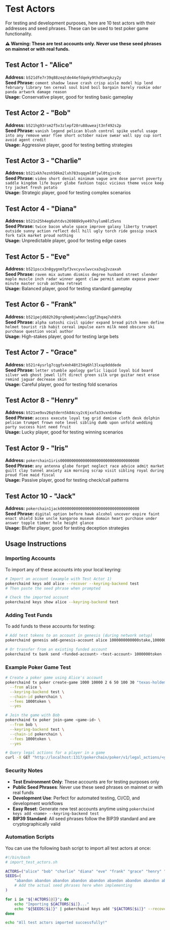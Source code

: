 # Test Actors

For testing and development purposes, here are 10 test actors with their addresses and seed phrases. These can be used to test poker game functionality.

**⚠️ Warning: These are test accounts only. Never use these seed phrases on mainnet or with real funds.**

## Test Actor 1 - "Alice"

**Address:** `b521dfe7r39q88zeqtde44efdqeky9thdtwngkzy2y`  
**Seed Phrase:** `cement shadow leave crash crisp aisle model hip lend february library ten cereal soul bind boil bargain barely rookie odor panda artwork damage reason`  
**Usage:** Conservative player, good for testing basic gameplay

## Test Actor 2 - "Bob"

**Address:** `b521hg93rsm2f5v3zlepf20ru88uweajt3nf492s2p`  
**Seed Phrase:** `vanish legend pelican blush control spike useful usage into any remove wear flee short october naive swear wall spy cup sort avoid agent credit`  
**Usage:** Aggressive player, good for testing betting strategies

## Test Actor 3 - "Charlie"

**Address:** `b521xkh7eznh50km2lxh783sqqyml8fjwl0tqjsc0c`  
**Seed Phrase:** `video short denial minimum vague arm dose parrot poverty saddle kingdom life buyer globe fashion topic vicious theme voice keep try jacket fresh potato`  
**Usage:** Strategic player, good for testing complex scenarios

## Test Actor 4 - "Diana"

**Address:** `b521n25h4eg6uhtdvs26988k9ye497sylum8lz5vns`  
**Seed Phrase:** `twice bacon whale space improve galaxy liberty trumpet outside sunny action reflect doll hill ugly torch ride gossip snack fork talk market proud nothing`  
**Usage:** Unpredictable player, good for testing edge cases

## Test Actor 5 - "Eve"

**Address:** `b521pscx3n8gygnm7pf3vxcyvxlwvcxa3ug2vzaxah`  
**Seed Phrase:** `raven mix autumn dismiss degree husband street slender maple muscle inch radar winner agent claw permit autumn expose power minute master scrub asthma retreat`  
**Usage:** Balanced player, good for testing standard gameplay

## Test Actor 6 - "Frank"

**Address:** `b521pejd682h20grq0em8jwhmnclggf2hqaq7xh8tk`  
**Seed Phrase:** `alpha satoshi civil spider expand bread pitch keen define helmet tourist rib habit cereal impulse earn milk need obscure ski purchase question vocal author`  
**Usage:** High-stakes player, good for testing large bets

## Test Actor 7 - "Grace"

**Address:** `b521r4ysrlg7cqgfx4nh48t234g6hl3lxap9dddede`  
**Seed Phrase:** `letter stumble apology garlic liquid loyal bid board silver web ghost jewel lift direct green silk urge guitar nest erase remind jaguar decrease skin`  
**Usage:** Careful player, good for testing fold scenarios

## Test Actor 8 - "Henry"

**Address:** `b521xe9xv26qtdern5k84csy2c6jxxfa33vxn6s0aw`  
**Seed Phrase:** `access execute loyal tag grid demise cloth desk dolphin pelican trumpet frown note level sibling dumb upon unfold wedding party success hint need fruit`  
**Usage:** Lucky player, good for testing winning scenarios

## Test Actor 9 - "Iris"

**Address:** `pokerchain1iris00000000000000000000000000000000000`  
**Seed Phrase:** `any antenna globe forget neglect race advice admit market guilt clay tunnel anxiety aim morning scrap visit sibling royal during proud flee maid fiscal`  
**Usage:** Passive player, good for testing check/call patterns

## Test Actor 10 - "Jack"

**Address:** `pokerchain1jack00000000000000000000000000000000000`  
**Seed Phrase:** `digital option before hawk alcohol uncover expire faint enact shield bike uncle kangaroo museum domain heart purchase under answer topple timber hole height glance`  
**Usage:** Bluffer player, good for testing deception strategies

## Usage Instructions

### Importing Accounts

To import any of these accounts into your local keyring:

```bash
# Import an account (example with Test Actor 1)
pokerchaind keys add alice --recover --keyring-backend test
# Then paste the seed phrase when prompted

# Check the imported account
pokerchaind keys show alice --keyring-backend test
```

### Adding Test Funds

To add funds to these accounts for testing:

```bash
# Add test tokens to an account in genesis (during network setup)
pokerchaind genesis add-genesis-account alice 1000000000000stake,1000000token --keyring-backend test

# Or transfer from an existing funded account
pokerchaind tx bank send <funded-account> <test-account> 1000000token --keyring-backend test --chain-id pokerchain --fees 1000token --yes
```

### Example Poker Game Test

```bash
# Create a poker game using Alice's account
pokerchaind tx poker create-game 1000 10000 2 6 50 100 30 "texas-holdem" \
  --from alice \
  --keyring-backend test \
  --chain-id pokerchain \
  --fees 1000token \
  --yes

# Join the game with Bob
pokerchaind tx poker join-game <game-id> \
  --from bob \
  --keyring-backend test \
  --chain-id pokerchain \
  --fees 1000token \
  --yes

# Query legal actions for a player in a game
curl -X GET "http://localhost:1317/pokerchain/poker/v1/legal_actions/<game-id>/<player-address>"
```

### Security Notes

-   **Test Environment Only**: These accounts are for testing purposes only
-   **Public Seed Phrases**: Never use these seed phrases on mainnet or with real funds
-   **Development Use**: Perfect for automated testing, CI/CD, and development workflows
-   **Easy Reset**: Generate new test accounts anytime using `pokerchaind keys add <name> --keyring-backend test`
-   **BIP39 Standard**: All seed phrases follow the BIP39 standard and are cryptographically valid

### Automation Scripts

You can use the following bash script to import all test actors at once:

```bash
#!/bin/bash
# import_test_actors.sh

ACTORS=("alice" "bob" "charlie" "diana" "eve" "frank" "grace" "henry" "iris" "jack")
SEEDS=(
    "abandon abandon abandon abandon abandon abandon abandon abandon abandon abandon abandon about"
    # Add the actual seed phrases here when implementing
)

for i in "${!ACTORS[@]}"; do
    echo "Importing ${ACTORS[$i]}..."
    echo "${SEEDS[$i]}" | pokerchaind keys add "${ACTORS[$i]}" --recover --keyring-backend test
done

echo "All test actors imported successfully!"
```
